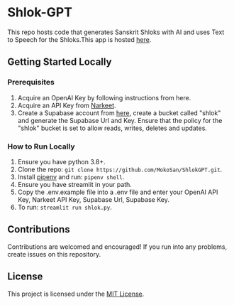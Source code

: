 # Shlok-GPT

This repo hosts code that generates Sanskrit Shloks with AI and uses Text to Speech for the Shloks.This app is hosted [here](https://shlok-gpt.streamlit.app/).

## Getting Started Locally

### Prerequisites

1. Acquire an OpenAI Key by following instructions from here.
2. Acquire an API Key from [Narkeet](https://www.narakeet.com/).
3. Create a Supabase account from [here](https://supabase.com/), create a bucket called "shlok" and generate the Supabase Url and Key. Ensure that the policy for the "shlok" bucket is set to allow reads, writes, deletes and updates.

### How to Run Locally

1. Ensure you have python 3.8+.
2. Clone the repo: ``git clone https://github.com/MokoSan/ShlokGPT.git``.
3. Install [pipenv](https://pipenv.pypa.io/en/latest/) and run: ``pipenv shell``.
4. Ensure you have streamlit in your path.
5. Copy the .env.example file into a .env file and enter your OpenAI API Key, Narkeet API Key, Supabase Url, Supabase Key.
6. To run: ``streamlit run shlok.py``.

## Contributions

Contributions are welcomed and encouraged! If you run into any problems, create issues on this repository.

## License

This project is licensed under the [MIT License](https://github.com/git/git-scm.com/blob/main/MIT-LICENSE.txt).